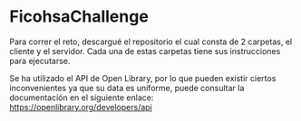 # FicohsaChallenge

Para correr el reto, descargué el repositorio el cual consta de 2 carpetas, el cliente y el servidor. Cada una de estas carpetas tiene sus instrucciones para ejecutarse.

Se ha utilizado el API de Open Library, por lo que pueden existir ciertos inconvenientes ya que su data es uniforme, puede consultar la documentación en el siguiente enlace: https://openlibrary.org/developers/api
